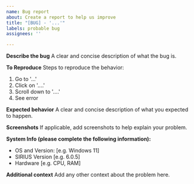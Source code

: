 ```yaml
---
name: Bug report
about: Create a report to help us improve
title: "[BUG] - '...'"
labels: probable bug
assignees: ''

---
```


**Describe the bug**
A clear and concise description of what the bug is.

**To Reproduce**
Steps to reproduce the behavior:
1. Go to '...'
2. Click on '....'
3. Scroll down to '....'
4. See error

**Expected behavior**
A clear and concise description of what you expected to happen.

**Screenshots**
If applicable, add screenshots to help explain your problem.

**System Info (please complete the following information):**
 - OS and Version: [e.g. Windows 11]
 - SIRIUS Version [e.g. 6.0.5]
 - Hardware [e.g. CPU, RAM]

**Additional context**
Add any other context about the problem here.
